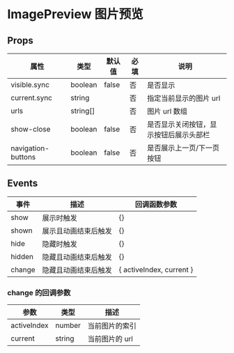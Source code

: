 # ImagePreview 图片预览

## Props

| 属性               | 类型     | 默认值 | 必填 | 说明                                   |
| ------------------ | -------- | ------ | ---- | -------------------------------------- |
| visible.sync       | boolean  | false  | 否   | 是否显示                               |
| current.sync       | string   |        | 否   | 指定当前显示的图片 url                 |
| urls               | string[] |        | 否   | 图片 url 数组                          |
| show-close         | boolean  | false  | 否   | 是否显示关闭按钮，显示按钮后展示头部栏 |
| navigation-buttons | boolean  | false  | 否   | 是否展示上一页/下一页按钮              |

## Events

| 事件   | 描述                 | 回调函数参数             |
| ------ | -------------------- | ------------------------ |
| show   | 展示时触发           | {}                       |
| shown  | 展示且动画结束后触发 | {}                       |
| hide   | 隐藏时触发           | {}                       |
| hidden | 隐藏且动画结束后触发 | {}                       |
| change | 隐藏且动画结束后触发 | { activeIndex, current } |

### change 的回调参数

| 参数        | 类型   | 描述           |
| ----------- | ------ | -------------- |
| activeIndex | number | 当前图片的索引 |
| current     | string | 当前图片的 url |
